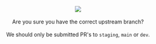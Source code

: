 <p align="center">
<img src="https://i.giphy.com/media/v1.Y2lkPTc5MGI3NjExY3psOGd2MGZycTI2d29lcTk0eHd2MHpmd2UwNXc4ZGYzNXg0aXJnZCZlcD12MV9pbnRlcm5hbF9naWZfYnlfaWQmY3Q9Zw/xT0xeuOy2Fcl9vDGiA/giphy.gif"/>
<br/>
<br/>
Are you sure you have the correct upstream branch?
</br>
</br>We should only be submitted PR's to <code>staging</code>, <code>main</code> or <code>dev</code>.
</br>
</br>
</br>
</p>

